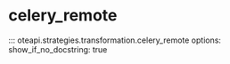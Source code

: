 # celery_remote

::: oteapi.strategies.transformation.celery_remote
    options:
      show_if_no_docstring: true
